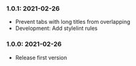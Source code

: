 ### 1.0.1: 2021-02-26

* Prevent tabs with long titles from overlapping
* Development: Add stylelint rules

### 1.0.0: 2021-02-26

* Release first version

